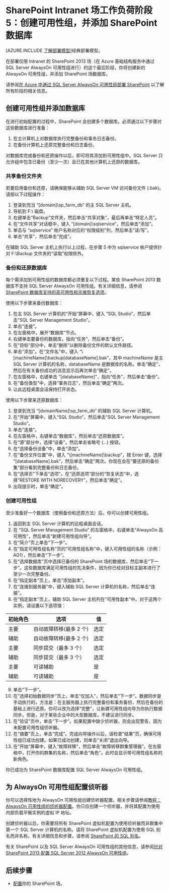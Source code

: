 <!-- not suitable for Mooncake -->

<properties
	pageTitle="SharePoint Server 2013 场（阶段 5）| Azure"
	description="在 Azure 的 SharePoint Server 2013 场阶段 5 中创建可用性组并向其中添加 SharePoint 数据库。"
	documentationCenter=""
	services="virtual-machines"
	authors="JoeDavies-MSFT"
	manager="timlt"
	editor=""
	tags="azure-resource-manager"/>

<tags
	ms.service="virtual-machines"
	ms.date="12/11/2015"
	wacn.date=""/>

# SharePoint Intranet 场工作负荷阶段 5：创建可用性组，并添加 SharePoint 数据库

[AZURE.INCLUDE [了解部署模型](../includes/learn-about-deployment-models-rm-include.md)]经典部署模型。

在部署仅限 Intranet 的 SharePoint 2013 场（在 Azure 基础结构服务中通过 SQL Server AlwaysOn 可用性组进行）的这个最后阶段，你将创建新的 AlwaysOn 可用性组，并添加 SharePoint 场数据库。

请参阅[在 Azure 中通过 SQL Server AlwaysOn 可用性组部署 SharePoint](/documentation/articles/virtual-machines-workload-intranet-sharepoint-overview) 以了解所有阶段的相关信息。

## 创建可用性组并添加数据库

在进行初始配置的过程中，SharePoint 会创建多个数据库。必须通过以下步骤对这些数据库进行准备：

1.	在主计算机上对数据库执行完整备份和事务日志备份。
2.	在备份计算机上还原完整备份和日志备份。

对数据库完成备份和还原操作以后，即可将其添加到可用性组中。SQL Server 只允许组中包含已备份（至少一次）且已在其他计算机上还原的数据库。

### 共享备份文件夹

若要启用备份和还原，请确保能够从辅助 SQL Server VM 访问备份文件 (.bak)。请按以下过程操作：

1.	登录到充当 “[domain]\\sp\_farm\_db” 的主 SQL Server 主机。
2.	导航到 F:\\ 磁盘。
3.	右键单击“Backup”文件夹，然后单击“共享对象”，最后再单击“特定人员”。
4.	在“文件共享”对话框中，键入 “[domain]\\sqlservice”，然后单击“添加”。
5.	单击与 “sqlservice” 帐户名称对应的“权限级别”列，然后单击“读/写”。
6.	单击“共享”，然后单击“完成”。

在辅助 SQL Server 主机上执行以上过程，在步骤 5 中为 sqlservice 帐户提供针对 F:\\Backup 文件夹的“读取”权限除外。

### 备份和还原数据库

每个需添加到可用性组的数据库都必须重复以下过程。某些 SharePoint 2013 数据库不支持 SQL Server AlwaysOn 可用性组。有关详细信息，请参阅 [SharePoint 数据库支持的高可用性和灾难恢复选项](http://technet.microsoft.com/zh-cn/library/jj841106.aspx)。

使用以下步骤来备份数据库：

1.	在主 SQL Server 计算机的“开始”屏幕中，键入 “SQL Studio”，然后单击“SQL Server Management Studio”。
2.	单击“连接”。
3.	在左窗格中，展开“数据库”节点。
4.	右键单击要备份的数据库，指向“任务”，然后单击“备份”。
5.	在“目标”部分中，单击“删除”以删除备份文件的默认文件路径。
6.	单击“添加”。在“文件名”中，键入 “\\[machineName]\\backup[databaseName].bak”，其中 machineName 是主 SQL Server 计算机的名称，databaseName 是数据库的名称。单击“确定”，然后在有关备份成功的消息显示后再次单击“确定”。
7.	在左窗格中，右键单击 “[databaseName]”，指向“任务”，然后单击“备份”。
8.	在“备份类型”中，选择“事务日志”，然后单击“确定”两次。
9.	让此远程桌面会话保持打开状态。

使用以下步骤来还原数据库：

1.	登录到充当 “[domainName]\\sp\_farm\_db” 的辅助 SQL Server 计算机。
2.	在“开始”屏幕中，键入“SQL Studio”，然后单击“SQL Server Management Studio”。
3.	单击“连接”。
4.	在左窗格中，右键单击“数据库”，然后单击“还原数据库”。
5.	在“源”部分中，选择“设备”，然后单击省略号 (...) 按钮。
6.	在“选择备份设备”中，单击“添加”。
7.	在“备份文件位置”中，键入 “\\[machineName]\\backup”，按 Enter 键，选择 “[databaseName].bak”，然后单击“确定”两次。你现在会在“要还原的备份集”部分看到完整备份和日志备份。
8.	在“选择页”下单击“选项”。在“还原选项”部分的“恢复状态”中，选择“RESTORE WITH NORECOVERY”，然后单击“确定”。
9.	出现提示时，单击“确定”。

### 创建可用性组

至少准备好一个数据库（使用备份和还原方法）后，你可以创建可用性组。

1.	返回到主 SQL Server 计算机的远程桌面会话。
2.	在 “SQL Server Management Studio” 的左窗格中，右键单击“AlwaysOn 高可用性”，然后单击“新建可用性组向导”。
3.	在“简介”页上单击“下一步”。
4.	在“指定可用性组名称”页的“可用性组名称”中，键入可用性组的名称（示例：AG1），然后单击“下一步”。
5.	在“选择数据库”页中选择已备份的 SharePoint 场的数据库，然后单击“下一步”。这些数据库满足可用性组的先决条件，因为你已经对目标主副本进行了至少一次完整备份。
6.	在“指定副本”页上，单击“添加副本”。
7.	在“连接到服务器”中，键入辅助 SQL Server 计算机的名称，然后单击“连接”。
8.	在“指定副本”页上，辅助 SQL Server 主机列在“可用性副本”中。对于这两个实例，请设置以下选项值：

初始角色 | 选项 | 值
--- | --- | ---
主要 | 自动故障转移(最多 2 个) | 选定
辅助 | 自动故障转移(最多 2 个) | 选定
主要 | 同步提交（最多 3 个） | 选定
辅助 | 同步提交（最多 3 个） | 选定
主要 | 可读辅助 | 是
辅助 | 可读辅助 | 是

9.	单击“下一步”。  
10.	在“选择初始数据同步”页上，单击“仅加入”，然后单击“下一步”。数据同步是手动执行的，方法是：在主服务器上执行完整备份和事务备份，然后在备份的基础上进行还原。你可以改为选择“完整”，让新建可用性组向导为你执行数据同步。但是，对于某些企业中的大型数据库，不建议进行同步。  
11.	在“验证”页中，单击“下一步”。如果配置中缺少侦听器，则会出现警告，因为未配置可用性组侦听器。
12.	在“摘要”页上，单击“完成”。完成向导操作以后，请检查“结果”页，确保可用性组已成功创建。如果已成功创建，则单击“关闭”退出向导。
13.	在“开始”屏幕中，键入“故障转移”，然后单击“故障转移群集管理器”。在左窗格中，打开你的群集的名称，然后单击“角色”。此时会显示带可用性组名称的新角色。  

你已成功为 SharePoint 数据库配置 SQL Server AlwaysOn 可用性组。

## 为 AlwaysOn 可用性组配置侦听器

你可以选择性地为 AlwaysOn 可用性组创建侦听器配置。相关步骤请参阅[教程：AlwaysOn 可用性组的侦听器配置](https://msdn.microsoft.com/zh-cn/library/dn425027.aspx)。你只应创建一个侦听器，并将其配置为使用内部负载平衡实例的虚拟 IP 地址。

创建侦听器以后，你需要将所有 SharePoint 虚拟机配置为使用侦听器而非群集中第一个 SQL Server 计算机的名称。请将 SharePoint 虚拟机配置为使用 SQL 别名而非名称。有关详细信息和步骤，请参阅 [SharePoint 的 SQL 别名](http://blogs.msdn.com/b/priyo/archive/2013/09/13/sql-alias-for-sharepoint.aspx)。

有关 SharePoint 以及 SQL Server AlwaysOn 可用性组的其他信息，请参阅[针对 SharePoint 2013 配置 SQL Server 2012 AlwaysOn 可用性组](https://technet.microsoft.com/zh-cn/library/jj715261.aspx)。


## 后续步骤

- [配置](https://technet.microsoft.com/zh-cn/library/ee836142.aspx)你的 SharePoint 场。

<!---HONumber=Mooncake_0411_2016-->
